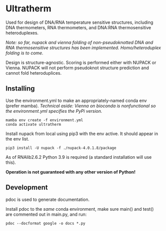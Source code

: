 # Ultratherm
Used for design of DNA/RNA temperature sensitive structures, including DNA thermometers, RNA thermometers, and DNA:RNA thermosensitive heteroduplexes.

*Note: so far, nupack and vienna folding of non-pseudoknotted DNA and RNA thermosensitive structures has been implemented. Homo/heteroduplex folding is to come.*

Design is structure-agnostic. Scoring is performed either with NUPACK or Vienna.
NUPACK will not perform pseudoknot structure prediction and cannot fold heteroduplices.

## Installing
Use the environment.yml to make an appropriately-named conda env (prefer mamba).
*Technical aside: Vienna on bioconda is nonfunctional so the environment.yml specifies the PyPi version.*

```
mamba env create -f environment.yml
conda activate ultratherm
```

Install nupack from local using pip3 with the env active. It should appear in the env list.

```
pip3 install -U nupack -f ./nupack-4.0.1.8/package
```

As of RNAlib2.6.2 Python 3.9 is required (a standard installation will use this).

**Operation is not guaranteed with any other version of Python!**

## Development
pdoc is used to generate documentation.

Install pdoc to the *same* conda environment, make sure main() and test() are commented out in main.py, and run:
```
pdoc --docformat google -o docs *.py
```
